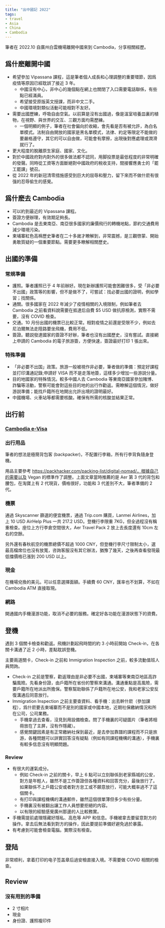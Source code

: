 ```yaml
---
title: "出中國記 2022"
tags: 
- travel
- Asia
- China
- Cambodia
---
```


筆者在 2022.10 自廣州白雲機場離開中國來到 Cambodia，分享相關經歷。

## 爲什麽離開中國

- 希望參加 Vipassana 課程，這是筆者個人成長和心理調整的重要環節，因爲疫情等原因已經耽誤了接近 3 年。
	- 中國沒有中心，非中心的幾個點在網上也關閉了入口需要電話聯係，有些點已經滿員。
	- 希望接受原版英文授課，而非中文二手。
	- 中國環境對類似活動可能相對不友好。
- 需要出國歷練，呼吸自由空氣。以前算是沒有出國過，像是溫室培養皿裏的植物，在視野、與世界的交互、三觀方面均需歷練。
	- 一個明顯的例子，筆者在社會偏向於收縮，會先看是否有被允許，為白名單模式。法制自由開放的國家是黑名單模式，法律、約定等限定不能做的要嚴格遵守，其它的可以自由做，可能會有摩擦，出現後對應處理或潤滑就行了。
- 更大程度的脫離原生家庭、國家、文化。
- 對於中國政府對内對外的很多做法都不認同，用脚投票是最低程度的非常明確的發聲。同時從工資等方面斷絕對中國政府的稅收支持，間接響應勇士的「罷工罷課」號召。
- 從 2022 年的新冠清零措施感受到巨大的屈辱和壓力，留下來而不做什麽有很强的忍辱偷生的感覺。

## 爲什麽去 Cambodia  
- 可以約到最近的 Vipassana 課程。
- 簽證方便辦理，有效期足夠長。
- Cambodia 是去東南亞、南亞很多國家的廉價飛行的轉機地點，節約交通費用減少環境污染。
- 柬埔寨紅色高棉歷史筆者在二十多嵗才瞭解到，非常震撼，是三觀啓蒙、開始勇敢質疑的一個重要節點。需要更多瞭解相關歷史。

## 出國的準備

### 常規準備

- 護照。筆者護照已于 4 年前辦好。現在新辦護照可能會困難很多，受「非必要不出國」政策等的影響，但不是做不了，可嘗試：找必要出國的證明，例如學習；找關係。
- 通關。很多國家在 2022 年減少了疫情相關的入境限制，例如筆者去 Cambodia 之前看資料說需要在抵達后自費 $5 USD 做抗原檢測，實際不需要，沒有 COVID 檢查。
- 交通。10 月份出國的機票已比較正常。相對疫情之前還是受限不少，例如去尼泊爾無法走陸路要坐飛機，費用不低。
- 簽證。聽説發達國家的簽證不好辦，筆者也沒有出國歷史，沒有嘗試。直接網上申請的 Cambodia 的電子旅游簽，方便快速，簽證最好打印 1 張出來。

### 特殊準備

- 「非必要不出国」政策。旅游一般被視作非必要，筆者做的準備：預定好課程並打印溝通記錄;申請好 VISA 而不是走落地簽，這樣多少增加一些游説分量。
- 目的地國家的特殊情況。較多中國人去 Cambodia 等東南亞國家參加賭博、詐騙等活動，警察可能會對這些目的地的出行作勸返。需瞭解這個情況，做好游説準備；能找戶籍所在地開出允許出境的證明最好。
- 中國機場、火車站等都需要核酸。確保有所需的核酸並結果正常。

## 出行前

### [Cambodia e-Visa](posts/Cambodia.md)

### 出行用品

筆者的想法是極簡背包客 (backpacker)，不配置行李箱，所有行李背負隨身登機。

用品主要參考 https://packhacker.com/packing-list/digital-nomad/，根據自己的需要以及 Vegan 的標準作了調整。上面文章當時推薦的是 Aer 第 3 代的背包和腰包，在淘寶上有 2 代現貨，價格很好，功能和 3 代差別不大，筆者準備的 2 代。

### 機票

通過 Skyscanner 篩選的便宜機票，通過 Trip.com 購買，Lanmei Airlines，加上 10 USD AirHelp Plus 一共 217.2 USD。登機行李限重 7KG，但全過程沒有稱重檢查。座位上方行李倉空間很大，Aer Travel Pack 2 放上去長度還有 10cm 左右的空餘。

另外還有春秋航空的機票總價不超過 1000 CNY，但登機行李尺寸限制太小，選最高檔席位也沒有放寬，咨詢客服沒有其它辦法，猶豫了幾天，之後再查看發現最低擋價格已漲到 200 USD 以上。

### 現金

在機場兌換的美元。可以任意選擇面額。手續費 60 CNY，匯率也不划算，不如在 Cambodia ATM 直接取現。

### 網路

開通國内手機漫游功能，取消不必要的服務。確定好各功能在漫游狀態下的資費。

## 登機

遇到 3 個關卡檢查和勸返。飛機計劃起飛時間的約 3 小時前開始 Check-in，在各關卡溝通了近 2 小時，差點耽誤登機。

主要兩道關卡，Check-in 之前和 Immigration Inspection 之前，較多流動值班人員問詢。

- Check-in 之前是警察，勸返理由是非必要不出國，柬埔寨等東南亞地區高詐騙風險。先看身份證，由戶籍所在省份的警察來溝通。溝通重點是高風險，需要戶籍所在地派出所擔保。警察幫助聯係了戶籍所在地公安，我和老家公安反復溝通后同意放行。
- Immigration Inspection 之前主要查資料、看手機：出去幹什麽（參加課程），爲什麽要去柬埔寨而不是別的國家或中國本地，近期社保繳納情況和所在公司，公司業務。
	- 手機拿過去查看，沒見到用設備檢查。問了手機裏的可疑圖片（筆者將相冊放在了主屏，沒有作隱藏）。
	- 感覺關鍵因素是有正常繳納社保到最近，是去參加靠譜的課程而不只是旅游，各種問題可以詳實回答沒有疑點（例如有同課程機構的溝通），手機裏有較多信息沒有明顯問題。

### Review

- 有很大的運氣成分。
	- 例如 Check-in 之前的關卡，早上 6 點可以立刻聯係到老家縣城的公安，對方是年輕人，雖然不是工作簽證但各種資料和回答充分，最後放行了。如果聯係不上戶籍公安或者對方怠工或不願意放行，可能大概率過不了這個關卡。
	- 有打印與課程機構的溝通郵件，雖然這個很單薄但多少有些分量。
	- 手機裏沒有被翻出讓工作人員想要拒絕的内容。
	- 以有限的經驗感覺廣州那邊的人比較務實。
- 手機需提前處理隱藏好隱私、高危等 APP 和信息。手機被拿去要留意對方的操作。拿去后無法看到對方的操作，因此要提前準備好避免過於暴露。
- 有考慮到可能會檢查電腦。實際沒有檢查。

## 登陆

非常顺利，拿着打印的电子签盖章后過安檢直接入境。不需要做 COVID 相關的檢查。

## Review

### 沒有用到的準備

- 2 寸相片
- 現金
- 身份證、護照複印件